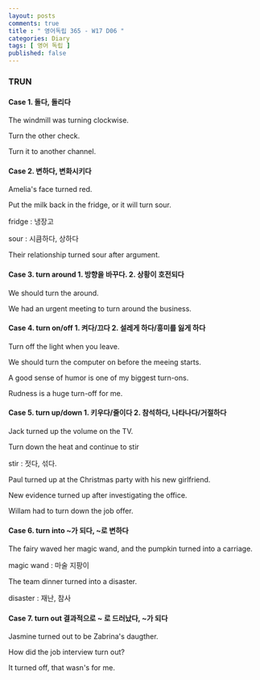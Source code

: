 ```yaml
---
layout: posts
comments: true
title : " 영어독립 365 - W17 D06 "
categories: Diary
tags: [ 영어 독립 ]
published: false
---
```


### TRUN

#### Case 1. 돌다, 돌리다

The windmill was turning clockwise.

Turn the other check.

Turn it to another channel.

#### Case 2. 변하다, 변화시키다

Amelia's face turned red.

Put the milk back in the fridge, or it will turn sour.

fridge
 : 냉장고

sour
 : 시큼하다, 상하다

Their relationship turned sour after argument.

#### Case 3. turn around 1. 방향을 바꾸다. 2. 상황이 호전되다

We should turn the around.

We had an urgent meeting to turn around the business.

#### Case 4. turn on/off 1. 켜다/끄다 2. 설레게 하다/흥미를 잃게 하다

Turn off the light when you leave.

We should turn the computer on before the meeing starts.

A good sense of humor is one of my biggest turn-ons.

Rudness is a huge turn-off for me.

#### Case 5. turn up/down 1. 키우다/줄이다 2. 참석하다, 나타나다/거절하다

Jack turned up the volume on the TV.

Turn down the heat and continue to stir

stir
 : 젓다, 섞다.

Paul turned up at the Christmas party with his new girlfriend.

New evidence turned up after investigating the office.

Willam had to turn down the job offer.

#### Case 6. turn into ~가 되다, ~로 변하다

The fairy waved her magic wand, and the pumpkin turned into a carriage.

magic wand
 : 마술 지팡이

The team dinner turned into a disaster.

disaster
 : 재난, 참사

#### Case 7. turn out 결과적으로 ~ 로 드러났다, ~가 되다

Jasmine turned out to be Zabrina's daugther.

How did the job interview turn out?

It turned off, that wasn's for me.

